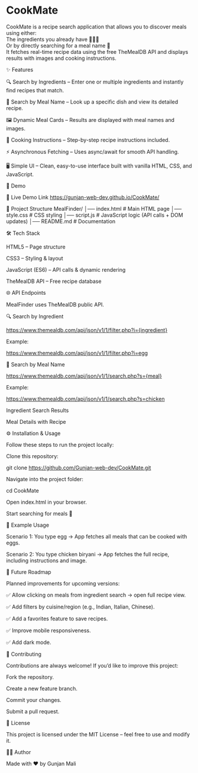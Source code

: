 # CookMate
CookMate is a recipe search application that allows you to discover meals using either:  
The ingredients you already have 🥕🍅🥚  
Or by directly searching for a meal name 🍛  
It fetches real-time recipe data using the free TheMealDB API  and displays results with images and cooking instructions.

✨ Features

🔍 Search by Ingredients – Enter one or multiple ingredients and instantly find recipes that match.

🍴 Search by Meal Name – Look up a specific dish and view its detailed recipe.

🖼️ Dynamic Meal Cards – Results are displayed with meal names and images.

📖 Cooking Instructions – Step-by-step recipe instructions included.

⚡ Asynchronous Fetching – Uses async/await for smooth API handling.

🖥️ Simple UI – Clean, easy-to-use interface built with vanilla HTML, CSS, and JavaScript.

🚀 Demo

🔗 Live Demo Link
 https://gunjan-web-dev.github.io/CookMate/

📂 Project Structure
MealFinder/
│── index.html       # Main HTML page
│── style.css        # CSS styling
│── script.js        # JavaScript logic (API calls + DOM updates)
│── README.md        # Documentation

🛠️ Tech Stack

HTML5 – Page structure

CSS3 – Styling & layout

JavaScript (ES6) – API calls & dynamic rendering

TheMealDB API – Free recipe database

🌐 API Endpoints

MealFinder uses TheMealDB public API.

🔍 Search by Ingredient

https://www.themealdb.com/api/json/v1/1/filter.php?i={ingredient}


Example:

https://www.themealdb.com/api/json/v1/1/filter.php?i=egg


🍴 Search by Meal Name

https://www.themealdb.com/api/json/v1/1/search.php?s={meal}


Example:

https://www.themealdb.com/api/json/v1/1/search.php?s=chicken


Ingredient Search Results

Meal Details with Recipe

⚙️ Installation & Usage

Follow these steps to run the project locally:

Clone this repository:

git clone https://github.com/Gunjan-web-dev/CookMate.git


Navigate into the project folder:

cd CookMate


Open index.html in your browser.

Start searching for meals 🍛

📖 Example Usage

Scenario 1:
You type egg → App fetches all meals that can be cooked with eggs.

Scenario 2:
You type chicken biryani → App fetches the full recipe, including instructions and image.

🎯 Future Roadmap

Planned improvements for upcoming versions:

✅ Allow clicking on meals from ingredient search → open full recipe view.

✅ Add filters by cuisine/region (e.g., Indian, Italian, Chinese).

✅ Add a favorites feature to save recipes.

✅ Improve mobile responsiveness.

✅ Add dark mode.

🤝 Contributing

Contributions are always welcome!
If you’d like to improve this project:

Fork the repository.

Create a new feature branch.

Commit your changes.

Submit a pull request.

📜 License

This project is licensed under the MIT License – feel free to use and modify it.

👨‍💻 Author

Made with ❤️ by Gunjan Mali
